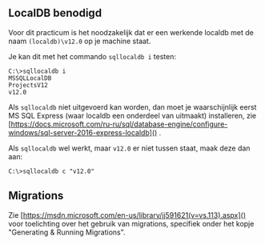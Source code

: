 ## LocalDB benodigd

Voor dit practicum is het noodzakelijk dat er een werkende localdb met de naam `(localdb)\v12.0` op je machine staat.

Je kan dit met het commando `sqllocaldb i` testen:
```
C:\>sqllocaldb i
MSSQLLocalDB
ProjectsV12
v12.0
```

Als `sqllocaldb` niet uitgevoerd kan worden, dan moet je waarschijnlijk eerst MS SQL Express (waar localdb een onderdeel van uitmaakt) installeren, zie [https://docs.microsoft.com/ru-ru/sql/database-engine/configure-windows/sql-server-2016-express-localdb]() .

Als `sqllocaldb` wel werkt, maar `v12.0` er niet tussen staat, maak deze dan aan:
```
C:\>sqllocaldb c "v12.0"
```

## Migrations

Zie [https://msdn.microsoft.com/en-us/library/jj591621(v=vs.113).aspx]() voor toelichting over het gebruik van migrations, specifiek onder het kopje "Generating & Running Migrations".
